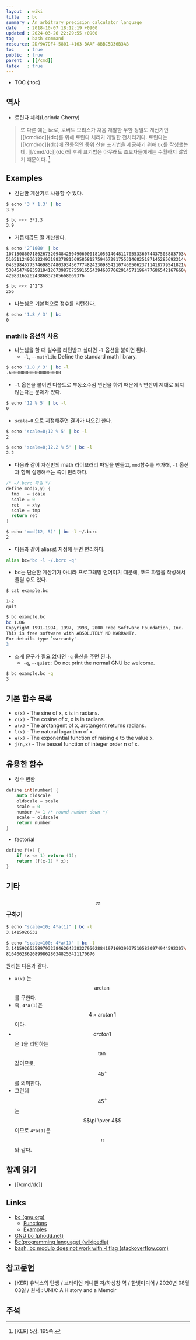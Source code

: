 ```yaml
---
layout  : wiki
title   : bc
summary : An arbitrary precision calculator language
date    : 2018-10-07 18:12:19 +0900
updated : 2024-03-26 22:29:55 +0900
tag     : bash command
resource: 2D/9A7DF4-5801-4163-BAAF-8BBC5D36B3AB
toc     : true
public  : true
parent  : [[/cmd]]
latex   : true
---
```

* TOC
{:toc}

## 역사

- 로린다 체리(Lorinda Cherry)

> 또 다른 예는 `bc`로, 로버트 모리스가 처음 개발한 무한 정밀도 계산기인 [[/cmd/dc]]{dc}를 위해 로린다 체리가 개발한 전처리기다.
로린다는 [[/cmd/dc]]{dc}에 전통적인 중위 산술 표기법을 제공하기 위해 `bc`를 작성했는데, [[/cmd/dc]]{dc}의 후위 표기법은 아무래도 초보자들에게는 수월하지 않았기 때문이다.
[^KER-5-195]

## Examples

* 간단한 계산기로 사용할 수 있다.

```sh
$ echo '3 * 1.3' | bc
3.9

$ bc <<< 3*1.3
3.9
```

* 거듭제곱도 잘 계산한다.

```sh
$ echo '2^1000' | bc
10715086071862673209484250490600018105614048117055336074437503883703\
51051124936122493198378815695858127594672917553146825187145285692314\
04359845775746985748039345677748242309854210746050623711418779541821\
53046474983581941267398767559165543946077062914571196477686542167660\
429831652624386837205668069376

$ bc <<< 2^2^3
256
```

* 나눗셈은 기본적으로 정수를 리턴한다.

```sh
$ echo '1.8 / 3' | bc
0
```

### mathlib 옵션의 사용

* 나눗셈을 할 때 실수를 리턴받고 싶다면 `-l` 옵션을 붙이면 된다.
    * `-l`, `--mathlib`: Define the standard math library.

```sh
$ echo '1.8 / 3' | bc -l
.60000000000000000000
```

* `-l` 옵션을 붙이면 디폴트로 부동소수점 연산을 하기 때문에 `%` 연산이 제대로 되지 않는다는 문제가 있다.

```sh
$ echo '12 % 5' | bc -l
0
```

* `scale=0` 으로 지정해주면 결과가 나오긴 한다.

```sh
$ echo 'scale=0;12 % 5' | bc -l
2

$ echo 'scale=0;12.2 % 5' | bc -l
2.2
```

* 다음과 같이 자신만의 math 라이브러리 파일을 만들고, `mod`함수를 추가해, `-l` 옵션과 함께 실행해주는 쪽이 편리하다.

```c
/* ~/.bcrc 파일 */
define mod(x,y) {
  tmp   = scale
  scale = 0
  ret   = x%y
  scale = tmp
  return ret
}
```

```sh
$ echo 'mod(12, 5)' | bc -l ~/.bcrc
2
```

* 다음과 같이 alias로 지정해 두면 편리하다.

```sh
alias bc='bc -l ~/.bcrc -q'
```

* bc는 단순한 계산기가 아니라 프로그래밍 언어이기 때문에, 코드 파일을 작성해서 돌릴 수도 있다.

```sh
$ cat example.bc

1+2
quit

$ bc example.bc
bc 1.06
Copyright 1991-1994, 1997, 1998, 2000 Free Software Foundation, Inc.
This is free software with ABSOLUTELY NO WARRANTY.
For details type `warranty'.
3
```

* 소개 문구가 필요 없다면 `-q` 옵션을 주면 된다.
    * `-q`, `--quiet` : Do not print the normal GNU bc welcome.

```sh
$ bc example.bc -q
3
```

## 기본 함수 목록

* `s(x)` - The sine of x, x is in radians.
* `c(x)` - The cosine of x, x is in radians.
* `a(x)` - The arctangent of x, arctangent returns radians.
* `l(x)` - The natural logarithm of x.
* `e(x)` - The exponential function of raising e to the value x.
* `j(n,x)` - The bessel function of integer order n of x.

## 유용한 함수

* 정수 변환

```c
define int(number) {
    auto oldscale
    oldscale = scale
    scale = 0
    number /= 1 /* round number down */
    scale = oldscale
    return number
}
```

* factorial

```c
define f(x) {
    if (x <= 1) return (1);
    return (f(x-1) * x);
}
```

## 기타

### $$\pi$$ 구하기

```sh
$ echo "scale=10; 4*a(1)" | bc -l
3.1415926532

$ echo "scale=100; 4*a(1)" | bc -l
3.141592653589793238462643383279502884197169399375105820974944592307\
8164062862089986280348253421170676
```

원리는 다음과 같다.

* `a(x)` 는 $$\arctan$$를 구한다.
* 즉, `4*a(1)`은 $$ 4 \times \arctan 1$$ 이다.
* $$ arctan 1$$ 은 `1`을 리턴하는 $$\tan$$ 값이므로, $$45^\circ$$ 를 의미한다.
* 그런데 $$45^\circ$$는 $$\pi \over 4$$ 이므로 `4*a(1)`은 $$\pi$$와 같다.

## 함께 읽기

- [[/cmd/dc]]

## Links

* [bc (gnu.org)](https://www.gnu.org/software/bc/ )
    * [Functions](https://www.gnu.org/software/bc/manual/html_chapter/bc_5.html )
    * [Examples](https://www.gnu.org/software/bc/manual/html_chapter/bc_6.html#SEC19 )
* [GNU bc (phodd.net)](http://phodd.net/gnu-bc/ )
* [Bc(programming language) (wikipedia)](https://en.wikipedia.org/wiki/Bc_(programming_language)#References)
* [bash, bc modulo does not work with -l flag (stackoverflow.com)](https://stackoverflow.com/questions/27470210/bash-bc-modulo-does-not-work-with-l-flag )

## 참고문헌

- [KER] 유닉스의 탄생 / 브라이언 커니핸 저/하성창 역 / 한빛미디어 / 2020년 08월 03일 / 원서 : UNIX: A History and a Memoir

## 주석

[^KER-5-195]: [KER] 5장. 195쪽.

